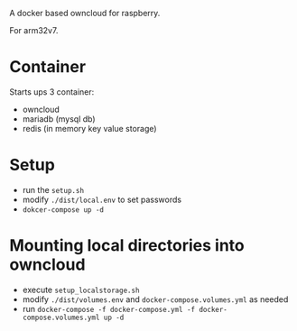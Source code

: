 A docker based owncloud for raspberry. 

For arm32v7. 

# Container
Starts ups 3 container:
- owncloud
- mariadb (mysql db)
- redis (in memory key value storage)

# Setup
- run the `setup.sh`
- modify `./dist/local.env` to set passwords
- `dokcer-compose up -d`

# Mounting local directories into owncloud
- execute `setup_localstorage.sh`
- modify `./dist/volumes.env` and `docker-compose.volumes.yml` as needed
- run `docker-compose -f docker-compose.yml -f docker-compose.volumes.yml up -d`
